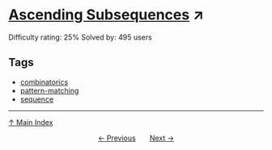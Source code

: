 # [Ascending Subsequences](https://projecteuler.net/problem=733) ↗️

Difficulty rating: 25%
Solved by: 495 users
## Tags

- [combinatorics](../tags/combinatorics.md)
- [pattern-matching](../tags/pattern-matching.md)
- [sequence](../tags/sequence.md)



---

[↑ Main Index](../README.md)


<div align=center><a href='732.md'>← Previous</a> &nbsp;&nbsp; &nbsp;&nbsp;  <a href='734.md'>Next →</a></div>

